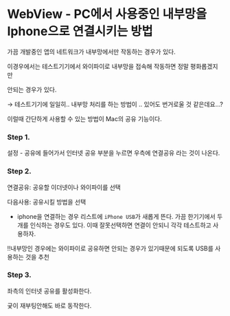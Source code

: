 # WebView - PC에서 사용중인 내부망을 Iphone으로 연결시키는 방법

가끔 개발중인 앱의 네트워크가 내부망에서만 작동하는 경우가 있다.

이경우에서는 테스트기기에서 와이파이로 내부망을 접속해 작동하면 정말 평화롭겠지만

안되는 경우가 있다.

→ 테스트기기에 일일히.. 내부망 처리를 하는 방법이 .. 있어도 번거로울 것 같은데요…?

이럴때 간단하게 사용할 수 있는 방법이 Mac의 공유 기능이다.

### Step 1.

설정 - 공유에 들어가서 인터넷 공유 부분을 누르면 우측에 연결공유 라는 것이 나온다.

### Step 2.

연결공유: 공유할 이더넷이나 와이파이를 선택

다음사용: 공유시킬 방법을 선택

- iphone을 연결하는 경우 리스트에 `iPhone USB`가 새롭게 뜬다. 가끔 한기기에서 두개를 인식하는 경우도 있다. 이때 잘못선택하면 연결이 안되니 각각 테스트하고 사용하자.

‼️내부망인 경우에는 와이파이로 공유하면 안되는 경우가 있기때문에 되도록 USB를 사용하는 것을 추천

### Step 3.

좌측의 인터넷 공유를 활성화한다.

궂이 재부팅안해도 바로 동작한다.
